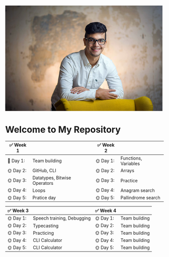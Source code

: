![alt text](oscar.jpg)
# Welcome to My Repository



| :white_check_mark: **Week 1** | |:white_check_mark: **Week 2**||
| ---- |---- |----- |----- |
| :wrench: Day 1: |Team building| :sun_with_face: Day 1: |Functions, Variables|
| :sun_with_face: Day 2: |GitHub, CLI|:sun_with_face: Day 2: |Arrays|
| :sun_with_face: Day 3: |Datatypes, Bitwise Operators|:sun_with_face: Day 3: |Practice|
| :sun_with_face: Day 4: |Loops|:sun_with_face: Day 4: |Anagram search|
| :sun_with_face: Day 5: |Pratice day|:sun_with_face: Day 5: |Pallindrome search|

| :white_check_mark: **Week 3** | |:white_check_mark: **Week 4**||
| ---- |---- |----- |----- |
| :sun_with_face: Day 1: |Speech training, Debugging | :sun_with_face: Day 1: |Team building|
| :sun_with_face: Day 2: |Typecasting|:sun_with_face: Day 2: |Team building|
| :sun_with_face: Day 3: |Practicing|:sun_with_face: Day 3: |Team building|
| :sun_with_face: Day 4: |CLI Calculator|:sun_with_face: Day 4: |Team building|
| :sun_with_face: Day 5: |CLI Calculator|:sun_with_face: Day 5: |Team building|




